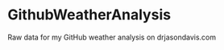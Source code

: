 GithubWeatherAnalysis
=====================

Raw data for my GitHub weather analysis on drjasondavis.com

